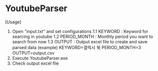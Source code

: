 # YoutubeParser

[Usage]
1. Open "input.txt" and set configurations
 1.1 KEYWORD : Keyword for searcing in youtube 
 1.2 PERIOD_MONTH : Monthly period you want to search from now
 1.3 OUTPUT : Output excel file to create and save parsed data
 (example)
 KEYWORD=갤럭시 북
 PERIOD_MONTH=3
 OUTPUT=output.csv
2. Execute YoutubeParser.exe
3. Check output excel file